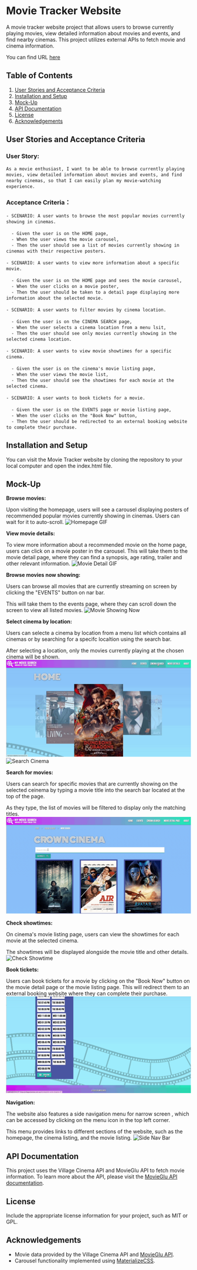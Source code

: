 # Movie Tracker Website

A movie tracker website project that allows users to browse currently playing movies, view detailed information about movies and events, and find nearby cinemas. This project utilizes external APIs to fetch movie and cinema information.

You can find URL [here](https://emjkenz.github.io/My-Movie-Search/)

## Table of Contents

1. [User Stories and Acceptance Criteria](#user-stories-and-acceptance-criteria)
2. [Installation and Setup](#installation-and-setup)
3. [Mock-Up](#mock-up)
4. [API Documentation](#api-documentation)
5. [License](#license)
6. [Acknowledgements](#acknowledgements)

## User Stories and Acceptance Criteria

### User Story:

```
As a movie enthusiast, I want to be able to browse currently playing movies, view detailed information about movies and events, and find nearby cinemas, so that I can easily plan my movie-watching experience.
```

### Acceptance Criteria：

```
- SCENARIO: A user wants to browse the most popular movies currently showing in cinemas.

  - Given the user is on the HOME page,
  - When the user views the movie carousel,
  - Then the user should see a list of movies currently showing in cinemas with their respective posters.

- SCENARIO: A user wants to view more information about a specific movie.

  - Given the user is on the HOME page and sees the movie carousel,
  - When the user clicks on a movie poster,
  - Then the user should be taken to a detail page displaying more information about the selected movie.

- SCENARIO: A user wants to filter movies by cinema location.

  - Given the user is on the CINEMA SEARCH page,
  - When the user selects a cinema location from a menu lsit,
  - Then the user should see only movies currently showing in the selected cinema location.

- SCENARIO: A user wants to view movie showtimes for a specific cinema.

  - Given the user is on the cinema's movie listing page,
  - When the user views the movie list,
  - Then the user should see the showtimes for each movie at the selected cinema.

- SCENARIO: A user wants to book tickets for a movie.

  - Given the user is on the EVENTS page or movie listing page,
  - When the user clicks on the "Book Now" button,
  - Then the user should be redirected to an external booking website to complete their purchase.
```

## Installation and Setup

You can visit the Movie Tracker website by cloning the repository to your local computer and open the index.html file.

## Mock-Up

**Browse movies:**

Upon visiting the homepage, users will see a carousel displaying posters of recommended popular movies currently showing in cinemas. Users can wait for it to auto-scroll.
![Homepage GIF](assets/images/Home-page.gif)

**View movie details:**

To view more information about a recommended movie on the home page, users can click on a movie poster in the carousel. This will take them to the movie detail page, where they can find a synopsis, age rating, trailer and other relevant information.
![Movie Detail GIF](assets/images/Movie-detail.gif)

**Browse movies now showing:**

Users can browse all movies that are currently streaming on screen by clicking the "EVENTS" button on nar bar.

This will take them to the events page, where they can scroll down the screen to view all listed movies.
![Movie Showing Now](assets/images/movie-now-showing.gif)

**Select cinema by location:**

Users can selecte a cinema by location from a menu list which contains all cinemas or by searching for a specifc localtion using the search bar.

After selecting a location, only the movies currently playing at the chosen cinema will be shown.
![Select Cinema](assets/images/select-cinema.gif)
![Search Cinema](assets/images/search-cinema.gif)

**Search for movies:**

Users can search for specific movies that are currently showing on the selected ceinema by typing a movie title into the search bar located at the top of the page.

As they type, the list of movies will be filtered to display only the matching titles.
![Search Movie](assets/images/search-movie.gif)

**Check showtimes:**

On cinema's movie listing page, users can view the showtimes for each movie at the selected cinema.

The showtimes will be displayed alongside the movie title and other details.
![Check Showtime](assets/images/check-showtime.gif)

**Book tickets:**

Users can book tickets for a movie by clicking on the "Book Now" button on the movie detail page or the movie listing page. This will redirect them to an external booking website where they can complete their purchase.
![Book Ticket](assets/images/book-ticket.gif)

**Navigation:**

The website also features a side navigation menu for narrow screen , which can be accessed by clicking on the menu icon in the top left corner.

This menu provides links to different sections of the website, such as the homepage, the cinema listing, and the movie listing.
![Side Nav Bar](assets/images/navigation.gif)

## API Documentation

This project uses the Village Cinema API and MovieGlu API to fetch movie information. To learn more about the API, please visit the [MovieGlu API documentation](https://developer.movieglu.com/documentation/).

## License

Include the appropriate license information for your project, such as MIT or GPL.

## Acknowledgements

- Movie data provided by the Village Cinema API and [MovieGlu API](https://www.movieglu.com/).
- Carousel functionality implemented using [MaterializeCSS](https://materializecss.com/).
